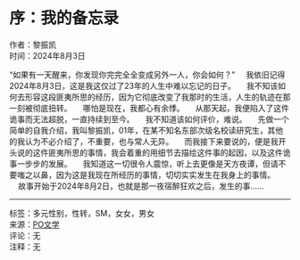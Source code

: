 # 序：我的备忘录

作者：黎振凯  
时间：2024年8月3日  

“如果有一天醒来，你发现你完完全全变成另外一人，你会如何？”     我依旧记得2024年8月3日，这是我这仅过了23年的人生中难以忘记的日子。     我不知该如何去形容这段匪夷所思的经历，因为它彻底改变了我那时的生活，人生的轨迹在那一刻被彻底扭转。     哪怕是现在，我都心有余悸。     从那天起，我便陷入了这件诡事而无法超脱，一直持续到至今。     我不知道该如何评价，难说。     先做一个简单的自我介绍，我叫黎振凯，01年，在某不知名东部次级名校读研究生，其他的我认为不必介绍了，不重要，也与常人无异。     而我接下来要说的，便是我开头说的这件匪夷所思的事情，我会着重的用细节去描绘这件事的起因，以及这件诡事一步步的发展。     我知道这一切很令人震惊，听上去更像是天方夜谭，但请不要嗤之以鼻，因为这是我现在所经历的事情，切切实实发生在我身上的事情。     故事开始于2024年8月2日，也就是那一夜宿醉狂欢之后，发生的事……

---

标签：多元性别，性转，SM，女女，男女  
来源：[PO文学](https://www.powenxue14.com/book/75648/)  
评论：无  
注释：无  